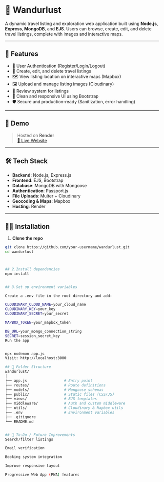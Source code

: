 # 🧭 Wandurlust

A dynamic travel listing and exploration web application built using **Node.js**, **Express**, **MongoDB**, and **EJS**. Users can browse, create, edit, and delete travel listings, complete with images and interactive maps.

---

## 🚀 Features

- 🔐 User Authentication (Register/Login/Logout)
- 🧳 Create, edit, and delete travel listings
- 🗺️ View listing location on interactive maps (Mapbox)
- 🖼️ Upload and manage listing images (Cloudinary)
- 📝 Review system for listings
- 🧹 Clean and responsive UI using Bootstrap
- 🛡️ Secure and production-ready (Sanitization, error handling)

---

## 📸 Demo

> Hosted on **Render**  
[🔗 Live Website](https://ecommerce-traveling-site.onrender.com/listings)

---

## 🛠️ Tech Stack

- **Backend**: Node.js, Express.js
- **Frontend**: EJS, Bootstrap
- **Database**: MongoDB with Mongoose
- **Authentication**: Passport.js
- **File Uploads**: Multer + Cloudinary
- **Geocoding & Maps**: Mapbox
- **Hosting**: Render

---

## 🧑‍💻 Installation

1. **Clone the repo**

```bash
git clone https://github.com/your-username/wandurlust.git
cd wandurlust



## 2.Install dependencies
npm install


## 3.Set up environment variables

Create a .env file in the root directory and add:

CLOUDINARY_CLOUD_NAME=your_cloud_name
CLOUDINARY_KEY=your_key
CLOUDINARY_SECRET=your_secret

MAPBOX_TOKEN=your_mapbox_token

DB_URL=your_mongo_connection_string
SECRET=session_secret_key
Run the app


npx nodemon app.js
Visit: http://localhost:3000

## 🧪 Folder Structure
wandurlust/
│
├── app.js                 # Entry point
├── routes/                # Route definitions
├── models/                # Mongoose schemas
├── public/                # Static files (CSS/JS)
├── views/                 # EJS templates
├── middleware/            # Auth and custom middleware
├── utils/                 # Cloudinary & Mapbox utils
├── .env                   # Environment variables
├── .gitignore
└── README.md


## 📌 To-Do / Future Improvements
Search/filter listings

Email verification

Booking system integration

Improve responsive layout

Progressive Web App (PWA) features
